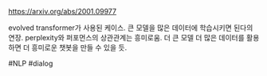https://arxiv.org/abs/2001.09977

evolved transformer가 사용된 케이스. 큰 모델을 많은 데이터에 학습시키면 된다의 연장. perplexity와 퍼포먼스의 상관관계는 흥미로움. 더 큰 모델 더 많은 데이터를 활용하면 더 흥미로운 챗봇을 만들 수 있을 듯.

#NLP #dialog